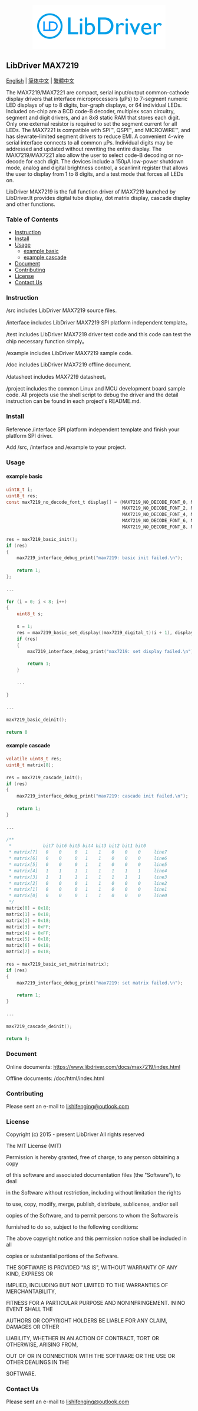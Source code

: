 <div align=center>
<img src="/doc/image/logo.png"/>
</div>

## LibDriver MAX7219

[English](/README.md) | [ 简体中文](/README_zh-Hans.md) | [繁體中文](/README_zh-Hant.md)

The MAX7219/MAX7221 are compact, serial input/output common-cathode display drivers that interface microprocessors (μPs) to 7-segment numeric LED displays of up to 8 digits, bar-graph displays, or 64 individual LEDs. Included on-chip are a BCD code-B decoder, multiplex scan circuitry, segment and digit drivers, and an 8x8 static RAM that stores each digit. Only one external resistor is required to set the segment current for all LEDs. The MAX7221 is compatible with SPI™, QSPI™, and MICROWIRE™, and has slewrate-limited segment drivers to reduce EMI. A convenient 4-wire serial interface connects to all common μPs. Individual digits may be addressed and updated without rewriting the entire display. The MAX7219/MAX7221 also allow the user to select code-B decoding or no-decode for each digit. The devices include a 150μA low-power shutdown mode, analog and digital brightness control, a scanlimit register that allows the user to display from 1 to 8 digits, and a test mode that forces all LEDs on.

LibDriver MAX7219 is the full function driver of MAX7219 launched by LibDriver.It provides digital tube display, dot matrix display, cascade display and other functions.

### Table of Contents

  - [Instruction](#Instruction)
  - [Install](#Install)
  - [Usage](#Usage)
    - [example basic](#example-basic)
    - [example cascade](#example-cascade)
  - [Document](#Document)
  - [Contributing](#Contributing)
  - [License](#License)
  - [Contact Us](#Contact-Us)

### Instruction

/src includes LibDriver MAX7219 source files.

/interface includes LibDriver MAX7219 SPI platform independent template。

/test includes LibDriver MAX7219 driver test code and this code can test the chip necessary function simply。

/example includes LibDriver MAX7219 sample code.

/doc includes LibDriver MAX7219 offline document.

/datasheet includes MAX7219 datasheet。

/project includes the common Linux and MCU development board sample code. All projects use the shell script to debug the driver and the detail instruction can be found in each project's README.md.

### Install

Reference /interface SPI platform independent template and finish your platform SPI driver.

Add /src, /interface and /example to your project.

### Usage

#### example basic

```C
uint8_t i;
uint8_t res;
const max7219_no_decode_font_t display[] = {MAX7219_NO_DECODE_FONT_0, MAX7219_NO_DECODE_FONT_1,
                                            MAX7219_NO_DECODE_FONT_2, MAX7219_NO_DECODE_FONT_3,
                                            MAX7219_NO_DECODE_FONT_4, MAX7219_NO_DECODE_FONT_5,
                                            MAX7219_NO_DECODE_FONT_6, MAX7219_NO_DECODE_FONT_7,
                                            MAX7219_NO_DECODE_FONT_8, MAX7219_NO_DECODE_FONT_9

res = max7219_basic_init();
if (res)
{
    max7219_interface_debug_print("max7219: basic init failed.\n");

    return 1;
};

...                                            
                                            
for (i = 0; i < 8; i++)
{
    uint8_t s;

    s = 1;
    res = max7219_basic_set_display((max7219_digital_t)(i + 1), display[s]);
    if (res)
    {
        max7219_interface_debug_print("max7219: set display failed.\n");

        return 1;
    }
    
    ...
    
}
                                            
...                                            
                                            
max7219_basic_deinit();

return 0
```

#### example cascade

```C
volatile uint8_t res;
uint8_t matrix[8];

res = max7219_cascade_init();
if (res)
{
    max7219_interface_debug_print("max7219: cascade init failed.\n");

    return 1;
}

...
    
/**
 *            bit7 bit6 bit5 bit4 bit3 bit2 bit1 bit0
 * matrix[7]   0    0     0   1    1    0    0    0     line7
 * matrix[6]   0    0     0   1    1    0    0    0     line6
 * matrix[5]   0    0     0   1    1    0    0    0     line5
 * matrix[4]   1    1     1   1    1    1    1    1     line4
 * matrix[3]   1    1     1   1    1    1    1    1     line3
 * matrix[2]   0    0     0   1    1    0    0    0     line2
 * matrix[1]   0    0     0   1    1    0    0    0     line1
 * matrix[0]   0    0     0   1    1    0    0    0     line0
 */
matrix[0] = 0x18;
matrix[1] = 0x18;
matrix[2] = 0x18;
matrix[3] = 0xFF;
matrix[4] = 0xFF;
matrix[5] = 0x18;
matrix[6] = 0x18;
matrix[7] = 0x18;

res = max7219_basic_set_matrix(matrix);
if (res)
{
    max7219_interface_debug_print("max7219: set matrix failed.\n");

    return 1;
}

...

max7219_cascade_deinit();

return 0;
```

### Document

Online documents: https://www.libdriver.com/docs/max7219/index.html

Offline documents: /doc/html/index.html

### Contributing

Please sent an e-mail to lishifenging@outlook.com

### License

Copyright (c) 2015 - present LibDriver All rights reserved



The MIT License (MIT) 



Permission is hereby granted, free of charge, to any person obtaining a copy

of this software and associated documentation files (the "Software"), to deal

in the Software without restriction, including without limitation the rights

to use, copy, modify, merge, publish, distribute, sublicense, and/or sell

copies of the Software, and to permit persons to whom the Software is

furnished to do so, subject to the following conditions: 



The above copyright notice and this permission notice shall be included in all

copies or substantial portions of the Software. 



THE SOFTWARE IS PROVIDED "AS IS", WITHOUT WARRANTY OF ANY KIND, EXPRESS OR

IMPLIED, INCLUDING BUT NOT LIMITED TO THE WARRANTIES OF MERCHANTABILITY,

FITNESS FOR A PARTICULAR PURPOSE AND NONINFRINGEMENT. IN NO EVENT SHALL THE

AUTHORS OR COPYRIGHT HOLDERS BE LIABLE FOR ANY CLAIM, DAMAGES OR OTHER

LIABILITY, WHETHER IN AN ACTION OF CONTRACT, TORT OR OTHERWISE, ARISING FROM,

OUT OF OR IN CONNECTION WITH THE SOFTWARE OR THE USE OR OTHER DEALINGS IN THE

SOFTWARE. 

### Contact Us

Please sent an e-mail to lishifenging@outlook.com